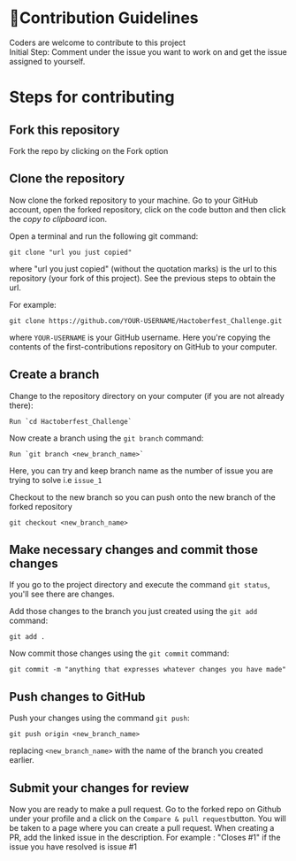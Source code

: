 # 🚀Contribution Guidelines

Coders are welcome to contribute to this project
<br>Initial Step: Comment under the issue you want to work on and get the issue assigned to yourself.
<br>
# Steps for contributing 
## Fork this repository
Fork the repo by clicking on the Fork option<br>
## Clone the repository 
Now clone the forked repository to your machine. Go to your GitHub account, open the forked repository, click on the code button and then click the _copy to clipboard_ icon.

Open a terminal and run the following git command:

```
git clone "url you just copied"
```

where "url you just copied" (without the quotation marks) is the url to this repository (your fork of this project). See the previous steps to obtain the url.

For example:

```
git clone https://github.com/YOUR-USERNAME/Hactoberfest_Challenge.git
```

where `YOUR-USERNAME` is your GitHub username. Here you're copying the contents of the first-contributions repository on GitHub to your computer.

## Create a branch

Change to the repository directory on your computer (if you are not already there):

```
Run `cd Hactoberfest_Challenge`
```

Now create a branch using the `git branch` command:

```
Run `git branch <new_branch_name>`
```
Here, you can try and keep branch name as the number of issue you are trying to solve i.e ```issue_1``` <br>

Checkout to the new branch so you can push onto the new branch of the forked repository 

```
git checkout <new_branch_name>
```


## Make necessary changes and commit those changes

If you go to the project directory and execute the command `git status`, you'll see there are changes.

Add those changes to the branch you just created using the `git add` command:

```
git add .
```

Now commit those changes using the `git commit` command:

```
git commit -m "anything that expresses whatever changes you have made"
```

## Push changes to GitHub

Push your changes using the command `git push`:

```
git push origin <new_branch_name>
```

replacing `<new_branch_name>` with the name of the branch you created earlier.

## Submit your changes for review

Now you are ready to make a pull request. Go to the forked repo on Github under your profile and a click on the ```Compare & pull request```button. You will be taken to a page where you can create a pull request.
When creating a PR, add the linked issue in the description. For example : "Closes #1" if the issue you have resolved is issue #1
<br>
